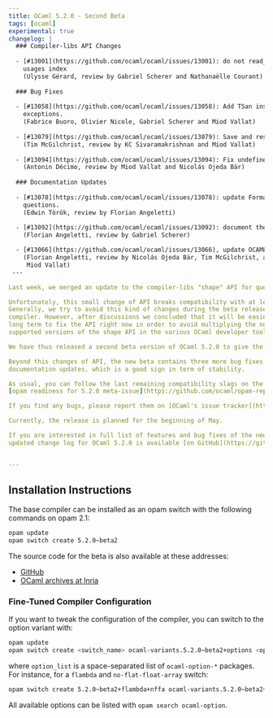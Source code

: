 ```yaml
---
title: OCaml 5.2.0 - Second Beta
tags: [ocaml]
experimental: true
changelog: |
  ### Compiler-libs API Changes
  
  - [#13001](https://github.com/ocaml/ocaml/issues/13001): do not read_back entire shapes to get aliases' uids when building the
    usages index
    (Ulysse Gérard, review by Gabriel Scherer and Nathanaëlle Courant)
  
  ### Bug Fixes
  
  - [#13058](https://github.com/ocaml/ocaml/issues/13058): Add TSan instrumentation to caml_call_gc(), since it may raise
    exceptions.
    (Fabrice Buoro, Olivier Nicole, Gabriel Scherer and Miod Vallat)
  
  - [#13079](https://github.com/ocaml/ocaml/issues/13079): Save and restore frame pointer across Iextcall on ARM64
    (Tim McGilchrist, review by KC Sivaramakrishnan and Miod Vallat)
  
  - [#13094](https://github.com/ocaml/ocaml/issues/13094): Fix undefined behavior of left-shifting a negative number.
    (Antonin Décimo, review by Miod Vallat and Nicolás Ojeda Bär)
  
  ### Documentation Updates
  
  - [#13078](https://github.com/ocaml/ocaml/issues/13078): update Format tutorial on structural boxes to mention alignment
    questions.
    (Edwin Török, review by Florian Angeletti)
  
  - [#13092](https://github.com/ocaml/ocaml/issues/13092): document the existence of the `[@@poll error]` built-in attribute
    (Florian Angeletti, review by Gabriel Scherer)

  - [#13066](https://github.com/ocaml/ocaml/issues/13066), update OCAMLRUNPARAM documentation for the stack size parameter l
    (Florian Angeletti, review by Nicolás Ojeda Bär, Tim McGilchrist, and
     Miod Vallat)
 ---

Last week, we merged an update to the compiler-libs "shape" API for querying definition information from the compiler.

Unfortunately, this small change of API breaks compatibility with at least odoc.
Generally, we try to avoid this kind of changes during the beta releases of the
compiler. However, after discussions we concluded that it will be easier on the
long term to fix the API right now in order to avoid multiplying the number of
supported versions of the shape API in the various OCaml developer tools .

We have thus released a second beta version of OCaml 5.2.0 to give the time to developer tools to update their 5.2.0 version ahead of the release (see below for the installation instructions).

Beyond this changes of API, the new beta contains three more bug fixes and three
documentation updates, which is a good sign in term of stability.

As usual, you can follow the last remaining compatibility slags on the
[opam readiness for 5.2.0 meta-issue](https://github.com/ocaml/opam-repository/issues/25182).

If you find any bugs, please report them on [OCaml's issue tracker](https://github.com/ocaml/ocaml/issues).

Currently, the release is planned for the beginning of May.

If you are interested in full list of features and bug fixes of the new OCaml version, the
updated change log for OCaml 5.2.0 is available [on GitHub](https://github.com/ocaml/ocaml/blob/5.2/Changes).


---
```

## Installation Instructions

The base compiler can be installed as an opam switch with the following commands
on opam 2.1:

```bash
opam update
opam switch create 5.2.0~beta2
```

The source code for the beta is also available at these addresses:

* [GitHub](https://github.com/ocaml/ocaml/archive/5.2.0-beta2.tar.gz)
* [OCaml archives at Inria](https://caml.inria.fr/pub/distrib/ocaml-5.2/ocaml-5.2.0~beta2.tar.gz)

### Fine-Tuned Compiler Configuration

If you want to tweak the configuration of the compiler, you can switch to the option variant with:

```bash
opam update
opam switch create <switch_name> ocaml-variants.5.2.0~beta2+options <option_list>
```

where `option_list` is a space-separated list of `ocaml-option-*` packages. For instance, for a `flambda` and `no-flat-float-array` switch:

```bash
opam switch create 5.2.0~beta2+flambda+nffa ocaml-variants.5.2.0~beta2+options ocaml-option-flambda ocaml-option-no-flat-float-array
```

All available options can be listed with `opam search ocaml-option`.
